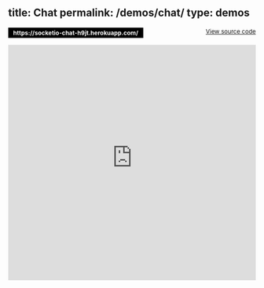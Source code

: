 title: Chat
permalink: /demos/chat/
type: demos
---

<p><a href="https://socketio-chat-h9jt.herokuapp.com/" style="text-decoration: none; display: inline-block; background: #000; color: #fff; font-size: 12px; font-weight: bold; color: #fff; padding: 3px 10px; ">https://socketio-chat-h9jt.herokuapp.com/</a><a href="https://github.com/socketio/socket.io/tree/master/examples/chat" style=" float: right; font-size: 12px; ">View source code</a></p>

<iframe src="https://socketio-chat-h9jt.herokuapp.com/" width="100%" height="480" scrolling="no" class="iframe-class" frameborder="0"></iframe>
